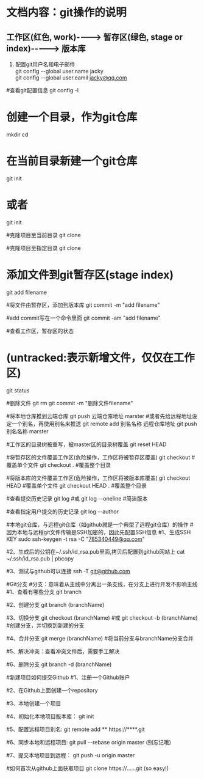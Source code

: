 # 文档内容：git操作的说明


##  工作区(红色, work)----> 暂存区(绿色, stage or index)----->  版本库

1. 配置git用户名和电子邮件  
git config --global user.name jacky  
git config --global user.eamil jacky@qq.com

#查看git配置信息
git config -l

# 创建一个目录，作为git仓库 
mkdir <directory> 
cd <directory> 

# 在当前目录新建一个git仓库
git init
# 或者
git init <directory>


#克隆项目至当前目录
git clone <repo>

#克隆项目至指定目录
git clone <repo>  <direcotry>

# 添加文件到git暂存区(stage index)
git add filename


#将文件由暂存区，添加到版本库
git commit -m "add filename"


#add commit写在一个命令里面
git commit -am "add filename"


#查看工作区，暂存区的状态
# (untracked:表示新增文件，仅仅在工作区)
git status


#删除文件
git rm <filename>
git commit <filename> -m "删除文件filename"


#将本地仓库推到云端仓库
git push 云端仓库地址 marster
#或者先给远程地址设定一个别名，再使用别名来推送
git remote add 别名名称   远程仓库地址
git push 别名名称 marster


#工作区的目录树被重写，被master区的目录树覆盖
git reset HEAD

#将暂存区的文件覆盖工作区(危险操作，工作区将被暂存区覆盖)
git checkout <filename>     #覆盖单个文件
git checkout .              #覆盖整个目录


#将版本库的文件覆盖工作区(危险操作，工作区将被版本库覆盖)
git checkout HEAD <filename>      #覆盖单个文件
git checkout HEAD .             #覆盖整个目录


#查看提交历史记录
git log 
#或
git log --oneline           #简洁版本


#查看指定用户提交的历史记录
git log --author <username>



#本地git仓库，与远程git仓库（如github就是一个典型了远程git仓库）的操作
#因为本地与远程git文件传输是SSH加密的，因此先配置SSH信息
#1、生成SSH KEY
sudo ssh-keygen -t rsa -C "785340449@qq.com"


#2、生成后的公钥在~/.ssh/id_rsa.pub里面,拷贝后配置到github网站上
cat ~/.ssh/id_rsa.pub | pbcopy

#3、测试与github可以连接
ssh -T git@github.com



#Git分支
#分支：意味着从主线中分离出一条支线，在分支上进行开发不影响主线
#1、查看有哪些分支
git branch

#2、创建分支
git branch (branchName)

#3、切换分支
git checkout (branchName)
#或
git checkout -b (branchName)   #创建分支，并切换到新建的分支

#4、合并分支
git merge (branchName)          #将当前分支与branchName分支合并

#5、解决冲突：查看冲突文件后，需要手工解决

#6、删除分支
git branch -d (branchName)




#新建项目如何提交Github
#1、注册一个Github账户

#2、在Github上面创建一个repository

#3、本地创建一个项目

#4、初始化本地项目版本库：
git init

#5、配置远程项目别名: 
git remote add **   https://****.git

#6、同步本地和远程项目: 
git pull --rebase origin master     (别忘记哦)

#7、提交本地项目到远程：
git push -u origin master


#如何首次从github上面获取项目
git clone https://......git      (so easy!)
